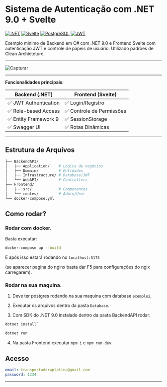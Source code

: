 # Sistema de Autenticação com .NET 9.0 + Svelte

[![.NET](https://img.shields.io/badge/.NET-9.0-512BD4)](https://dotnet.microsoft.com)
[![Svelte](https://img.shields.io/badge/Svelte-4-FF3E00)](https://svelte.dev)
[![PostgreSQL](https://img.shields.io/badge/PostgreSQL-16-336791)](https://www.postgresql.org)
[![JWT](https://img.shields.io/badge/JWT-Auth-000000)](https://jwt.io)

Exemplo minimo de Backend em C# com .NET 9.0 e Frontend Svelte com autenticação JWT e controle de papeis de usuário. Utilizado padrões de Clean Archicteture.

---

![Capturar](https://github.com/user-attachments/assets/5b51fea4-a586-4f91-9b0b-7056662194d4)

---

**Funcionalidades principais:**

| Backend (.NET)          | Frontend (Svelte)         |
|-------------------------|---------------------------|
| ✅ JWT Authentication  | ✅ Login/Registro        |
| ✅ Role-based Access   | ✅ Controle de Permissões|
| ✅ Entity Framework 9  | ✅ SessionStorage        |
| ✅ Swagger UI          | ✅ Rotas Dinâmicas       |


---

## Estrutura de Arquivos
```bash
├── BackendAPI/
│   ├── Application/    # Lógica de negócios
│   ├── Domain/         # Entidades
│   ├── Infrastructure/ # Database/JWT
│   └── WebAPI/         # Controllers
├── Frontend/
│   ├── src/            # Componentes
│   └── routes/         # Admin/User
└── docker-compose.yml
```

## Como rodar?

### Rodar com docker.

Basta executar:
```bash
docker-compose up --build
```
E após isso estará rodando no `localhost:5173`

(se aparecer pagina do nginx basta dar F5 para configurações do ngix carregarem).

### Rodar na sua maquina.

1. Deve ter postgres rodando na sua maquina com database `exemplo2`, 

2. Executar os arquivos dentro da pasta `Database`.

3. Com SDK do .NET 9.0 instalado dentro da pasta BackendAPI rodar:
```bash 
dotnet install`
```

```bash 
dotnet run
```

4. Na pasta Frontend executar `npm i` e `npm run dev`.


## Acesso
```yaml
email: transportadoraplatina@gmail.com
password: 1234
```

---


